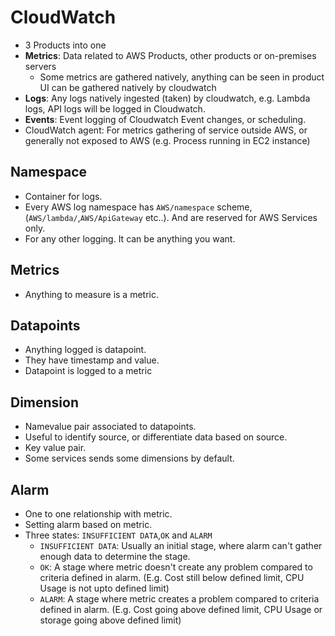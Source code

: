 # CloudWatch

- 3 Products into one
- **Metrics**: Data related to AWS Products, other products or on-premises servers
    - Some metrics are gathered natively, anything can be seen in product UI can be gathered natively by cloudwatch
- **Logs**: Any logs natively ingested (taken) by cloudwatch, e.g. Lambda logs, API logs will be logged in Cloudwatch.
- **Events**: Event logging of Cloudwatch Event changes, or scheduling.
- CloudWatch agent: For metrics gathering of service outside AWS, or generally not exposed to AWS (e.g. Process running in EC2 instance)

## Namespace

- Container for logs.
- Every AWS log namespace has `AWS/namespace` scheme, (`AWS/lambda/`,`AWS/ApiGateway` etc..). And are reserved for AWS Services only.
- For any other logging. It can be anything you want.

## Metrics

- Anything to measure is a metric.


## Datapoints

- Anything logged is datapoint.
- They have timestamp and value.
- Datapoint is logged to a metric

## Dimension

- Namevalue pair associated to datapoints. 
- Useful to identify source, or differentiate data based on source.
- Key value pair.
- Some services sends some dimensions by default.

## Alarm

- One to one relationship with metric.
- Setting alarm based on metric.
- Three states: `INSUFFICIENT DATA`,`OK` and `ALARM`
    - `INSUFFICIENT DATA`: Usually an initial stage, where alarm can't gather enough data to determine the stage.
    - `OK`: A stage where metric doesn't create any problem compared to criteria defined in alarm. (E.g. Cost still below defined limit, CPU Usage is not upto defined limit)
    - `ALARM`: A stage where metric creates a problem compared to criteria defined in alarm. (E.g. Cost going above defined limit, CPU Usage or storage going above defined limit)